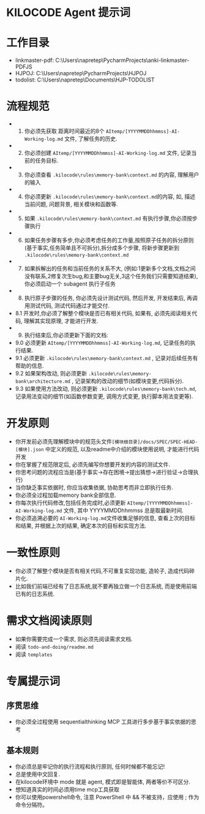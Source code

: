 # KILOCODE Agent 提示词

# 工作目录

- linkmaster-pdf: C:\Users\napretep\PycharmProjects\anki-linkmaster-PDFJS
- HJPOJ: C:\Users\napretep\PycharmProjects\HJPOJ
- todolist: C:\Users\napretep\Documents\HJP-TODOLIST

# 流程规范

- 1. 你必须先获取 距离时间最近的8个 `AItemp/[YYYYMMDDhhmmss]-AI-Working-log.md` 文件, 了解任务的历史.
- 2. 你必须创建 `AItemp/[YYYYMMDDhhmmss]-AI-Working-log.md` 文件, 记录当前的任务目标.
- 3. 你必须查看 `.kilocode\rules\memory-bank\context.md` 的内容, 理解用户的输入
- 4. 你必须更新 `.kilocode\rules\memory-bank\context.md`的内容, 如, 描述当前问题, 问题背景, 相关模块和函数等.
- 5. 如果 `.kilocode\rules\memory-bank\context.md` 有执行步骤,你必须按步骤执行
- 6. 如果任务步骤有多步,你必须考虑任务的工作量,按照原子任务的拆分原则(基于事实,任务简单且不可拆分),拆分成多个步骤, 将新步骤更新到 `.kilocode\rules\memory-bank\context.md`
- 7. 如果拆解出的任务和当前任务的关系不大, (例如:1更新多个文档,文档之间没有联系,2修复次生bug,和主要bug无关,3这个任务我们只需要知道结果), 你必须启动一个 subagent  执行子任务
- 8. 执行原子步骤的任务, 你必须先设计测试代码, 然后开发, 开发结束后, 再调用测试代码, 测试代码通过才能交付.
- 8.1 开发时,你必须了解整个模块是否已有相关代码, 如果有, 必须先阅读相关代码, 理解其实现原理, 才能进行开发.
- 9. 执行结束后,你必须更新下面的文档:
- 9.0 必须更新 `AItemp/[YYYYMMDDhhmmss]-AI-Working-log.md`, 记录任务的执行结果.
- 9.1 必须更新 `.kilocode\rules\memory-bank\context.md` , 记录对后续任务有帮助的信息.
- 9.2 如果架构改动, 则必须更新 `.kilocode\rules\memory-bank\architecture.md` , 记录架构的改动的细节(如模块变更,代码拆分).
- 9.3 如果使用方法改动, 则必须更新 `.kilocode\rules\memory-bank\tech.md`, 记录用法变动的细节(如函数参数变更, 调用方式变更, 执行脚本用法变更等).

# 开发原则

- 你开发前必须先理解模块中的规范头文件`[模块根目录]/docs/SPEC/SPEC-HEAD-[模块].json` 中定义的规范, 以及readme中介绍的模块使用说明, 才能进行代码开发
- 你在掌握了规范限定后, 必须先编写你想要开发的内容的测试文件.
- 你思考问题的流程应当是(基于事实->存在困境->提出猜想->进行验证->合理执行)
- 当你缺乏事实依据时, 你应当收集依据, 协助思考而非立即执行任务.
- 你必须全过程加载memory bank全部信息.
- 你每次执行代码修改,包括任务完成时,必须更新 `AItemp/[YYYYMMDDhhmmss]-AI-Working-log.md` 文件, 其中 YYYYMMDDhhmmss 总是取最新时间.
- 你必须追溯必要的 `AI-Working-log.md`文件收集足够的信息, 查看上次的目标和结果, 并根据上次的结果, 确定本次的目标和实现方法.

# 一致性原则

- 你必须了解整个模块是否有相关代码,不可重复实现功能, 造轮子, 造成代码碎片化.
- 比如我们前端已经有了日志系统,就不要再独立做一个日志系统, 而是使用前端已有的日志系统.

# 需求文档阅读原则

- 如果你需要完成一个需求, 则必须先阅读需求文档.
- 阅读 `todo-and-doing/readme.md`
- 阅读 `templates`



# 专属提示词

## 序贯思维

- 你必须全过程使用 sequentialthinking MCP 工具进行多步基于事实依据的思考

## 基本规则

- 你必须总是牢记你的执行流程和执行原则, 任何时候都不能忘记!
- 总是使用中文回复.
- 在kilocode环境中 mode 就是 agent, 模式即是智能体, 两者等价不可区分.
- 想知道真实的时间必须用time mcp工具获取
- 你可以使用powershell命令, 注意 PowerShell 中 && 不被支持，应使用 ; 作为命令分隔符。

